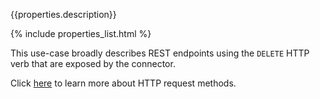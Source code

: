 {{properties.description}}

{% include properties_list.html %}

This use-case broadly describes REST endpoints using the `DELETE` HTTP verb
that are exposed by the connector.

Click [here](https://developer.mozilla.org/en-US/docs/Web/HTTP/Methods) to learn 
more about HTTP request methods.

